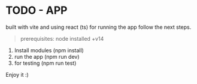 # TODO - APP

built with vite and using react (ts) for running the app follow the next steps.

> prerequisites:
> node installed +v14


 1. Install modules (npm install)
 2. run the app (npm run dev)
 3. for testing (npm run test)


Enjoy it :)
